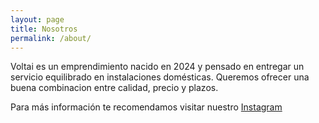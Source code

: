 ```yaml
---
layout: page
title: Nosotros
permalink: /about/
---
```


Voltai es un emprendimiento nacido en 2024 y pensado en entregar un servicio equilibrado en instalaciones domésticas. Queremos ofrecer una buena combinacion entre calidad, precio y plazos.

Para más información te recomendamos visitar nuestro [Instagram](https://www.instagram.com/voltai.io/)

[jekyll-organization]: https://github.com/jekyll
